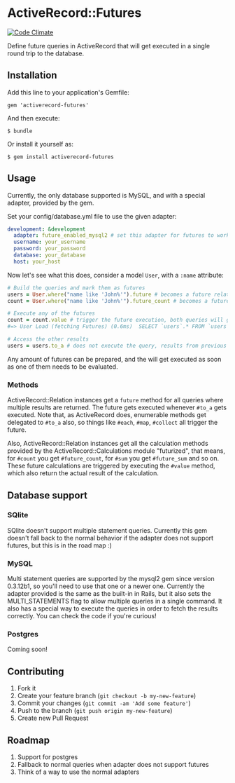 # ActiveRecord::Futures

[![Code Climate](https://codeclimate.com/github/leoasis/activerecord-futures.png)](https://codeclimate.com/github/leoasis/activerecord-futures)

Define future queries in ActiveRecord that will get executed in a single round trip to the database.

## Installation

Add this line to your application's Gemfile:

    gem 'activerecord-futures'

And then execute:

    $ bundle

Or install it yourself as:

    $ gem install activerecord-futures

## Usage

Currently, the only database supported is MySQL, and with a special adapter, provided by the gem.

Set your config/database.yml file to use the given adapter:

```yml
development: &development
  adapter: future_enabled_mysql2 # set this adapter for futures to work!
  username: your_username
  password: your_password
  database: your_database
  host: your_host
```

Now let's see what this does, consider a model `User`, with a `:name` attribute:

```ruby
# Build the queries and mark them as futures
users = User.where("name like 'John%'").future # becomes a future relation, does not execute the query.
count = User.where("name like 'John%'").future_count # becomes a future calculation, does not execute the query.

# Execute any of the futures
count = count.value # trigger the future execution, both queries will get executed in one round trip!
#=> User Load (fetching Futures) (0.6ms)  SELECT `users`.* FROM `users` WHERE (name like 'John%');SELECT COUNT(*) FROM `users` WHERE (name like 'John%')

# Access the other results
users = users.to_a # does not execute the query, results from previous query get loaded
```

Any amount of futures can be prepared, and the will get executed as soon as one of them needs to be evaluated.

### Methods

ActiveRecord::Relation instances get a `future` method for all queries where multiple results are returned. The future gets
executed whenever `#to_a` gets executed. Note that, as ActiveRecord does, enumerable methods get delegated to `#to_a` also,
so things like `#each`, `#map`, `#collect` all trigger the future.

Also, ActiveRecord::Relation instances get all the calculation methods provided by the ActiveRecord::Calculations module
"futurized", that means, for `#count` you get `#future_count`, for `#sum` you get `#future_sum` and so on. These future
calculations are triggered by executing the `#value` method, which also return the actual result of the calculation.

## Database support

### SQlite

SQlite doesn't support multiple statement queries. Currently this gem doesn't fall back to the normal behavior if the
adapter does not support futures, but this is in the road map :)

### MySQL

Multi statement queries are supported by the mysql2 gem since version 0.3.12b1, so you'll need to use that one or a newer
one.
Currently the adapter provided is the same as the built-in in Rails, but it also sets the MULTI_STATEMENTS flag to allow
multiple queries in a single command. It also has a special way to
execute the queries in order to fetch the results correctly. You
can check the code if you're curious!

### Postgres

Coming soon!

## Contributing

1. Fork it
2. Create your feature branch (`git checkout -b my-new-feature`)
3. Commit your changes (`git commit -am 'Add some feature'`)
4. Push to the branch (`git push origin my-new-feature`)
5. Create new Pull Request

## Roadmap

1. Support for postgres
2. Fallback to normal queries when adapter does not support futures
3. Think of a way to use the normal adapters
